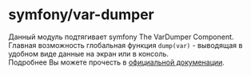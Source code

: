 # symfony/var-dumper
Данный модуль подтягивает symfony The VarDumper Component.<br/>
Главная возможность глобальная функция `dump(var)` - выводящая в удобном виде данные на экран или в консоль.<br/>
Подробнее Вы можете прочесть в [официальной докуменации](http://symfony.com/doc/current/components/var_dumper.html).